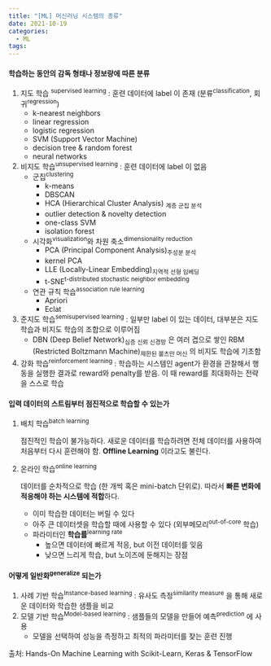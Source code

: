 ```yaml
---
title: "[ML] 머신러닝 시스템의 종류"
date: 2021-10-19
categories:
  - ML
tags:
---
```






#### 학습하는 동안의 감독 형태나 정보량에 따른 분류

1. 지도 학습 <sup>supervised learning</sup> : 훈련 데이터에 label 이 존재 (분류<sup>classification</sup>, 회귀<sup>regression</sup>)
   - k-nearest neighbors
   - linear regression
   - logistic regression
   - SVM (Support Vector Machine)
   - decision tree & random forest
   - neural networks
2. 비지도 학습<sup>unsupervised learning</sup> : 훈련 데이터에 label 이 없음
   * 군집<sup>clustering</sup>
     * k-means
     * DBSCAN
     * HCA (Hierarchical Cluster Analysis) <sub>계층 군집 분석</sub>
     * outlier detection & novelty detection
     * one-class SVM
     * isolation forest
   * 시각화<sup>visualization</sup>와 차원 축소<sup>dimensionality reduction</sup>
     * PCA (Principal Component Analysis)<sub>주성분 분석</sub>
     * kernel PCA
     * LLE (Locally-Linear Embedding)<sub>지역적 선형 임베딩</sub>
     * t-SNE<sup>t-distributed stochastic neighbor embedding</sup>
   * 연관 규칙 학습<sup>association rule learning</sup>
     * Apriori
     * Eclat
3. 준지도 학습<sup>semisupervised learning</sup> : 일부만 label 이 있는 데이터, 대부분은 지도 학습과 비지도 학습의 조합으로 이루어짐
   * DBN (Deep Belief Network)<sub>심층 신뢰 신경망</sub> 은 여러 겹으로 쌓인 RBM (Restricted Boltzmann Machine)<sub>제한된 볼츠만 머신</sub> 의 비지도 학습에 기초함
4. 강화 학습<sup>reinforcement learning</sup> : 학습하는 시스템인 agent가 환경을 관찰해서 행동을 실행한 결과로 reward와 penalty를 받음. 이 때 reward를 최대화하는 전략을 스스로 학습





#### 입력 데이터의 스트림부터 점진적으로 학습할 수 있는가

1. 배치 학습<sup>batch learning</sup>

   점진적인 학습이 불가능하다. 새로운 데이터를 학습하려면 전체 데이터를 사용하여 처음부터 다시 훈련해야 함. **Offline Learning** 이라고도 불린다.

2. 온라인 학습<sup>online learning</sup>

   데이터를 순차적으로 학습 (한 개씩 혹은 mini-batch 단위로). 따라서 **빠른 변화에 적응해야 하는 시스템에 적합**하다.

   * 이미 학습한 데이터는 버릴 수 있다
   * 아주 큰 데이터셋을 학습할 때에 사용할 수 있다 (외부메모리<sup>out-of-core</sup> 학습)
   * 파라미터인 **학습률**<sup>learning rate</sup> 
     * 높으면 데이터에 빠르게 적응, but 이전 데이터를 잊음
     * 낮으면 느리게 학습, but 노이즈에 둔해지는 장점



#### 어떻게 일반화<sup>generalize</sup> 되는가

1. 사례 기반 학습<sup>Instance-based learning</sup> : 유사도 측정<sup>similarity measure</sup> 을 통해 새로운 데이터와 학습한 샘플을 비교 
2. 모델 기반 학습<sup>Model-based learning</sup> : 샘플들의 모델을 만들어 예측<sup>prediction</sup> 에 사용
   * 모델을 선택하여 성능을 측정하고 최적의 파라미터를 찾는 훈련 진행





출처: Hands-On Machine Learning with Scikit-Learn, Keras & TensorFlow


